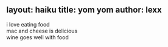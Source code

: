layout: haiku
title: yom yom 
author: lexx
---

i love eating food<br>
mac and cheese is delicious<br>
wine goes well with food<br>